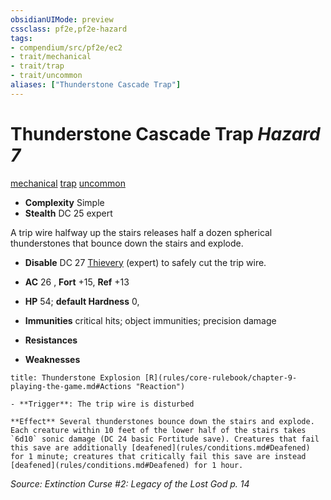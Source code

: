 ```yaml
---
obsidianUIMode: preview
cssclass: pf2e,pf2e-hazard
tags:
- compendium/src/pf2e/ec2
- trait/mechanical
- trait/trap
- trait/uncommon
aliases: ["Thunderstone Cascade Trap"]
---
```

# Thunderstone Cascade Trap *Hazard 7*  
[mechanical](rules/traits/mechanical.md "Mechanical Hazard Trait")  [trap](rules/traits/trap.md "Trap Hazard Trait")  [uncommon](rules/traits/uncommon.md "Uncommon Rarity Trait")  

- **Complexity** Simple
- **Stealth** DC 25 expert  

A trip wire halfway up the stairs releases half a dozen spherical thunderstones that bounce down the stairs and explode.

- **Disable** DC 27 [Thievery](compendium/skills.md#Thievery) (expert) to safely cut the trip wire.  

- **AC** 26 , **Fort** +15, **Ref** +13
- **HP** 54; **default Hardness** 0, 
- **Immunities** critical hits; object immunities; precision damage
- **Resistances** 
- **Weaknesses** 
     
```ad-embed-ability
title: Thunderstone Explosion [R](rules/core-rulebook/chapter-9-playing-the-game.md#Actions "Reaction")

- **Trigger**: The trip wire is disturbed

**Effect** Several thunderstones bounce down the stairs and explode. Each creature within 10 feet of the lower half of the stairs takes `6d10` sonic damage (DC 24 basic Fortitude save). Creatures that fail this save are additionally [deafened](rules/conditions.md#Deafened) for 1 minute; creatures that critically fail this save are instead [deafened](rules/conditions.md#Deafened) for 1 hour.
```

*Source: Extinction Curse #2: Legacy of the Lost God p. 14*